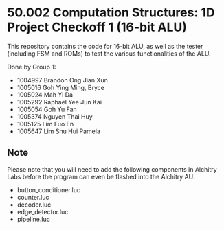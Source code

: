 # 50.002 Computation Structures: 1D Project Checkoff 1 (16-bit ALU)

This repository contains the code for 16-bit ALU, as well as the tester (including FSM and ROMs) to test the various functionalities of the ALU. 

Done by Group 1:
- 1004997	Brandon Ong Jian Xun
- 1005016	Goh Ying Ming, Bryce
- 1005024	Mah Yi Da
- 1005292	Raphael Yee Jun Kai
- 1005054	Goh Yu Fan
- 1005374	Nguyen Thai Huy
- 1005125	Lim Fuo En
- 1005647	Lim Shu Hui Pamela

## Note
Please note that you will need to add the following components in Alchitry Labs before the program can even be flashed into the Alchitry AU:
- button_conditioner.luc
- counter.luc
- decoder.luc
- edge_detector.luc
- pipeline.luc
